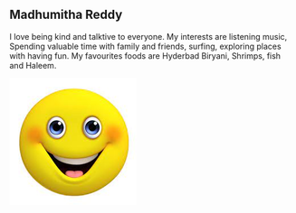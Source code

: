 ## Madhumitha Reddy

I love being kind and talktive to everyone. My interests are listening music, Spending valuable time with family and friends, surfing, exploring places with having fun. My favourites foods are Hyderbad Biryani, Shrimps, fish and Haleem.

![My image](https://github.com/s545252/assignment02-dulugunti/blob/main/Smile.jpg)

